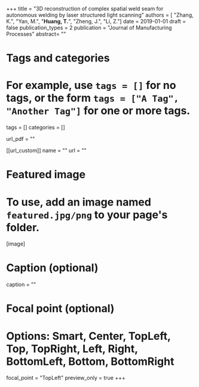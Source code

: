 +++
title = "3D reconstruction of complex spatial weld seam for autonomous welding by laser structured light scanning"
authors = [ "Zhang, K.", "Yan, M.", "**Huang, T.**", "Zheng, J.", "Li, Z."]
date = 2019-01-01
draft = false
publication_types = 2
publication = "Journal of Manufacturing Processes"
abstract= ""

# Tags and categories
# For example, use `tags = []` for no tags, or the form `tags = ["A Tag", "Another Tag"]` for one or more tags.
tags = []
categories = []

url_pdf = ""

[[url_custom]]
  name = ""
  url  = ""

# Featured image
# To use, add an image named `featured.jpg/png` to your page's folder. 
[image]
  # Caption (optional)
  caption = ""

  # Focal point (optional)
  # Options: Smart, Center, TopLeft, Top, TopRight, Left, Right, BottomLeft, Bottom, BottomRight
  focal_point = "TopLeft"
  preview_only = true
+++
